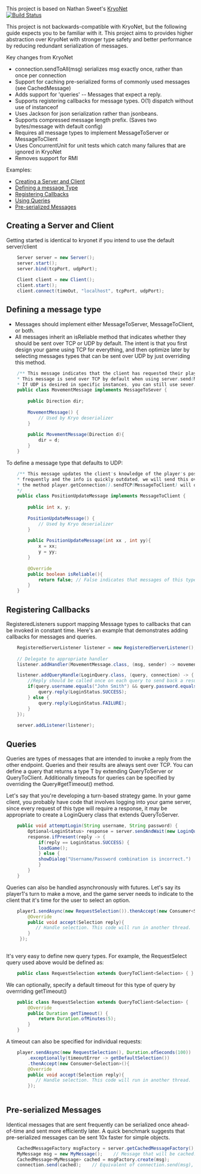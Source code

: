 This project is based on Nathan Sweet's [KryoNet](https://github.com/EsotericSoftware/kryonet)  
[![Build Status](https://travis-ci.org/Edarke/kryonet.svg?branch=master)](https://travis-ci.org/Edarke/kryonet)  

This project is not backwards-compatible with KryoNet, but the following guide expects you to be familiar with it. This project aims to provides higher abstraction over KryoNet with stronger type safety and better performance by reducing redundant serialization of messages.


Key changes from KryoNet
- connection.sendToAll(msg) serializes msg exactly once, rather than once per connection
- Support for caching pre-serialized forms of commonly used messages (see CachedMessage<T>)
- Adds support for 'queries' -- Messages that expect a reply.
- Supports registering callbacks for message types. O(1) dispatch without use of instanceof
- Uses Jackson for json serialization rather than jsonbeans.
- Supports compressed message length prefix. (Saves two bytes/message with default config)
- Requires all message types to implement MessageToServer or MessageToClient
- Uses ConcurrentUnit for unit tests which catch many failures that are ignored in KryoNet
- Removes support for RMI


Examples:

- [Creating a Server and Client](#creating-a-server-and-client)
- [Defining a message Type](#defining-a-message-type)
- [Registering Callbacks](#registering-callbacks)
- [Using Queries](#queries)
- [Pre-serialized Messages](#pre-serialized-messages)




## Creating a Server and Client
Getting started is identical to kryonet if you intend to use the default server/client
```java
	Server server = new Server();
	server.start();
	server.bind(tcpPort, udpPort);
	
	Client client = new Client();
	client.start();
	client.connect(timeOut, "localhost", tcpPort, udpPort);
```



## Defining a message type
- Messages should implement either MessageToServer, MessageToClient, or both.
- All messages inherit an isReliable method that indicates whether they should be sent over TCP or UDP by default. The intent is that you first design your game using TCP for everything, and then optimize later by selecting messages types that can be sent over UDP by just overriding this method.

```java
	/** This message indicates that the client has requested their player to move once in a particular direction.
	* This message is send over TCP by default when using server.send(MessageToSever).
	* If UDP is desired in specific instances, you can still use sever.sendUDP(MessageToServer)*/
    public class MovementMessage implements MessageToSever {
    	
    	public Direction dir;
    	
    	MovementMessage() {
    		// Used by Kryo deserializer
    	}
    	
    	public MovementMessage(Direction d){
    		dir = d;
    	}
    }
```

To define a message type that defaults to UDP:

```java
	/** This message updates the client's knowledge of the player's position. Since this message is sent
	* frequently and the info is quickly outdated, we will send this over UDP by default.
	* the method player.getConnection().sendTCP(MessageToClient) will override this behavior though.
	*/
    public class PositionUpdateMessage implements MessageToClient {
    	
    	public int x, y;
    	
    	PositionUpdateMessage() {
    		// Used by Kryo deserializer
    	}
    	
    	public PositionUpdateMessage(int xx , int yy){
    		x = xx;
    		y = yy;
    	}
    	
    	@Override
    	public boolean isReliable(){
    		return false; // False indicates that messages of this type should be sent over UDP
    	}
    }
```


## Registering Callbacks
RegisteredListeners support mapping Message types to callbacks that can be invoked in constant time. 
Here's an example that demonstrates adding callbacks for messages and queries.
```java
	RegisteredServerListener listener = new RegisteredServerListener();
	
	// Delegate to appropriate handler
	listener.addHandler(MovementMessage.class, (msg, sender) -> movementHandler.handle(msg, sender)); 

	listener.addQueryHandle(LoginQuery.class, (query, connection) -> {
		//Reply should be called once on each query to send back a result
		if(query.username.equals("John Smith") && query.password.equals("1234")) {
			query.reply(LoginStatus.SUCCESS);
		} else {
			query.reply(LoginStatus.FAILURE);            
		}
    });
    
    server.addListener(listener);
```



## Queries
Queries are types of messages that are intended to invoke a reply from the other endpoint. Queries and their results are always sent over TCP. You can define a query that returns a type T by extending QueryToServer<T> or QueryToClient<T>. Additionally timeouts for queries can be specified by overriding the Query#getTimeout() method.


Let's say that you're developing a turn-based strategy game.
In your game client, you probably have code that involves logging into your game server, since every request of this type will require a response, it may be appropriate to create a LoginQuery class that extends QueryToServer<T>.
```java
    public void attemptLogin(String username, String password) {
	    Optional<LoginStatus> response = server.sendAndWait(new LoginQuery(username, password)); // blocks until response recieved.
	    response.ifPresent(reply -> {
		    if(reply == LoginStatus.SUCCESS) {
			loadGame();
		    } else {
			showDialog("Username/Password combination is incorrect.")
		    }
	    }
    }
```


Queries can also be handled asynchronously with futures. Let's say its player1's turn to make a move, and the game server needs to indicate to the client that it's time for the user to select an option. 
```java
    player1.sendAsync(new RequestSelection()).thenAccept(new Consumer<Selection>(){
		@Override
		public void accept(Selection reply){
		   // Handle selection. This code will run in another thread. 
		}
     }); 
    
```

It's very easy to define new query types. For example, the RequestSelect query used above would be defined as:
```java
	public class RequestSelection extends QueryToClient<Selection> { }
```

We can optionally, specify a default timeout for this type of query by overrriding getTimeout()
```java
	public class RequestSelection extends QueryToClient<Selection> {
		@Override
		public Duration getTimeout() {
			return Duration.ofMinutes(5);
		}
	}
```
A timeout can also be specified for individual requests:
```java
    player.sendAsync(new RequestSelection(), Duration.ofSeconds(100))
    	.exceptionally(timeoutError -> getDefaultSelection())
    	.thenAccept(new Consumer<Selection>(){
		@Override
		public void accept(Selection reply){
		   // Handle selection. This code will run in another thread. 
		}); 
    
```

## Pre-serialized Messages
Identical messages that are sent frequently can be serialized once ahead-of-time and sent more efficiently later. A quick benchmark suggests that pre-serialized messages can be sent 10x faster for simple objects.  

```java
	CachedMessageFactory msgFactory = server.getCachedMessageFactory(); 
	MyMessage msg = new MyMessage(); 	// Message that will be cached.
	CachedMessage<MyMessage> cached = msgFactory.create(msg);
	connection.send(cached);  	// Equivalent of connection.send(msg), but faster.
```
